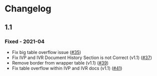# Changelog

## 1.1

### Fixed - 2021-04
- Fix big table overflow issue ([#35](https://github.com/opendevstack/ods-document-generation-templates/pull/35))
- Fix IVP and IVR Document History Section is not Correct (v1.1) ([#37](https://github.com/opendevstack/ods-document-generation-templates/pull/37))
- Remove border from wrapper table (v1.1) ([#39](https://github.com/opendevstack/ods-document-generation-templates/pull/39))
- Fix table overflow within IVP and IVR docs (v1.1) ([#41](https://github.com/opendevstack/ods-document-generation-templates/pull/41))

